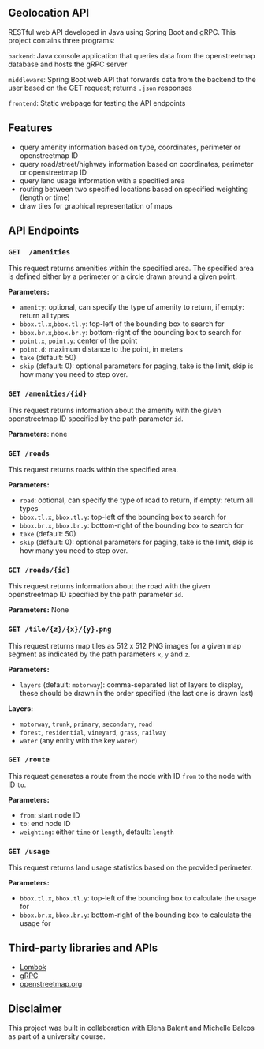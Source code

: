 ## Geolocation API

RESTful web API developed in Java using Spring Boot and gRPC. This project contains three programs:

`backend`: Java console application that queries data from the openstreetmap database and hosts the gRPC server

`middleware`: Spring Boot web API that forwards data from the backend to the user based on the GET request; returns `.json` responses 

`frontend`: Static webpage for testing the API endpoints 



## Features

- query amenity information based on type, coordinates, perimeter or openstreetmap ID
- query road/street/highway information based on coordinates, perimeter or openstreetmap ID
- query land usage information with a specified area
- routing between two specified locations based on specified weighting (length or time)
- draw tiles for graphical representation of maps



## API Endpoints


### `GET  /amenities`

This request returns amenities within the specified area. The specified area is defined either by a perimeter or a circle drawn around a given point. 

**Parameters:**
- `amenity`: optional, can specify the type of amenity to return, if empty: return all types
- `bbox.tl.x`,`bbox.tl.y`: top-left of the bounding box to search for
- `bbox.br.x`,`bbox.br.y`: bottom-right of the bounding box to search for
- `point.x`, `point.y`: center of the point
- `point.d`: maximum distance to the point, in meters
- `take` (default: 50) 
- `skip` (default: 0): optional parameters for paging, take is the limit, skip is how many you need to step over.


### `GET /amenities/{id}`

This request returns information about the amenity with the given openstreetmap ID specified by the path parameter `id`. 

**Parameters**: none


### `GET /roads`

This request returns roads within the specified area.

**Parameters:**
- `road`: optional, can specify the type of road to return, if empty: return all types
- `bbox.tl.x`, `bbox.tl.y`: top-left of the bounding box to search for
- `bbox.br.x`, `bbox.br.y`: bottom-right of the bounding box to search for
- `take` (default: 50)
- `skip` (default: 0): optional parameters for paging, take is the limit, skip is how many you need to step over.


### `GET /roads/{id}`

This request returns information about the road with the given openstreetmap ID specified by the path parameter `id`.

**Parameters:** None


### `GET /tile/{z}/{x}/{y}.png`

This request returns map tiles as 512 x 512 PNG images for a given map segment as indicated by the path parameters `x`, `y` and `z`.

**Parameters:**

- `layers` (default: `motorway`): comma-separated list of layers to display, these should be drawn in the order specified (the last one is drawn last)

**Layers:**

- `motorway`, `trunk`, `primary`, `secondary`, `road` 
- `forest`, `residential`, `vineyard`, `grass`, `railway`
- `water` (any entity with the key `water`)


### `GET /route`

This request generates a route from the node with ID `from` to the node with ID `to`.

**Parameters:**
- `from`: start node ID
- `to`: end node ID
- `weighting`: either `time` or `length`, default: `length`


### `GET /usage`

This request returns land usage statistics based on the provided perimeter.

**Parameters:**
- `bbox.tl.x`, `bbox.tl.y`: top-left of the bounding box to calculate the usage for
- `bbox.br.x`, `bbox.br.y`: bottom-right of the bounding box to calculate the usage for



## Third-party libraries and APIs

- [Lombok](https://projectlombok.org/)
- [gRPC](https://grpc.io/)
- [openstreetmap.org](https://www.openstreetmap.org)

## Disclaimer

This project was built in collaboration with Elena Balent and Michelle Balcos as part of a university course.